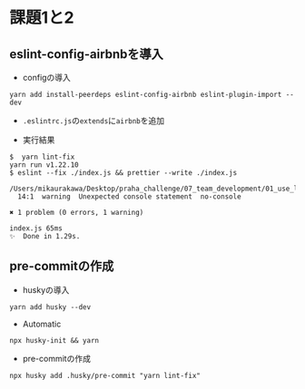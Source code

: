# 課題1と2

## eslint-config-airbnbを導入

- configの導入

```shell
yarn add install-peerdeps eslint-config-airbnb eslint-plugin-import --dev
```

- `.eslintrc.js`の`extends`に`airbnb`を追加

- 実行結果

```
$  yarn lint-fix                      
yarn run v1.22.10
$ eslint --fix ./index.js && prettier --write ./index.js

/Users/mikaurakawa/Desktop/praha_challenge/07_team_development/01_use_lint/sample_project/index.js
  14:1  warning  Unexpected console statement  no-console

✖ 1 problem (0 errors, 1 warning)

index.js 65ms
✨  Done in 1.29s.
```

## pre-commitの作成

- huskyの導入

```shell
yarn add husky --dev
```

- Automatic

```shell
npx husky-init && yarn
```

- pre-commitの作成

```shell
npx husky add .husky/pre-commit "yarn lint-fix"
```